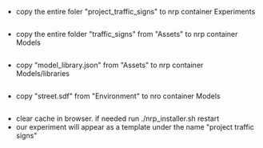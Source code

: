 * copy the entire foler "project_traffic_signs" to nrp container Experiments
``` docker cp /local/path nrp:/home/bbpnrsoa/nrp/src/Experiments
```
* copy the entire folder "traffic_signs" from "Assets" to nrp container Models
``` docker cp /local/path nrp:/home/bbpnrsoa/nrp/src/Models
```
* copy "model_library.json" from "Assets" to nrp container Models/libraries
``` docker cp /local/path/model_library.json nrp:/home/bbpnrsoa/nrp/src/Models/libraries
```
* copy "street.sdf" from "Environment" to nro container Models
``` docker cp /local/path/street.sdf nrp:/home/bbpnrsoa/nrp/src/Models
```
* clear cache in browser. if needed run ./nrp_installer.sh restart
* our experiment will appear as a template under the name "project traffic signs"